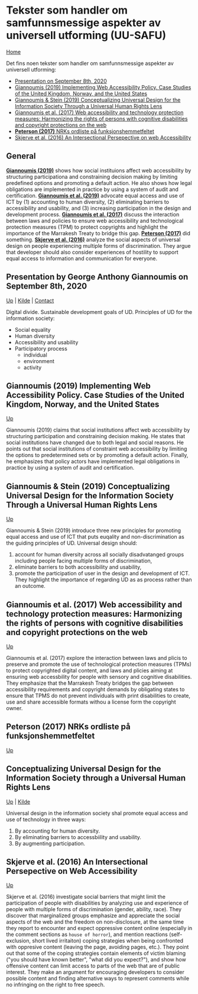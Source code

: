 # Tekster som handler om samfunnsmessige aspekter av universell utforming (UU-SAFU)

[Home](./README.md)

Det fins noen tekster som handler om samfunnsmessige aspekter av universell utforming:

* [Presentation on September 8th, 2020](#presentation-by-george-anthony-giannoumis-on-september-8th-2020)
* [Giannoumis (2019) Implementing Web Accessibility Policy. Case Studies of the United Kingdom, Norway, and the United States](#giannoumis-2019-implementing-web-accessibility-policy-case-studies-of-the-united-kingdom-norway-and-the-united-states)
* [Giannoumis & Stein (2019) Conceptualizing Universal Design for the Information Society Through a Universal Human Rights Lens](#giannoumis-stein-2019-conceptualizing-universal-design-for-the-information-society-through-a-universal-human-rights-lens)
* [Giannoumis et al. (2017) Web accessibility and technology protection measures: Harmonizing the rights of persons with cognitive disabilities and copyright protections on the web](#giannoumis-et-al-2017-web-accessibility-and-technology-protection-measures-harmonizing-the-rights-of-persons-with-cognitive-disabilities-and-copyright-protections-on-the-web)
* [__Peterson (2017)__ NRKs ordliste på funksjonshemmetfeltet](#peterson-2017-nrks-ordliste-på-funksjonshemmetfeltet)
* [Skjerve et al. (2016) An Intersectional Persepective on web Accessibility](skjerve-et-al-2016-an-intersectional-persepective-on-web-ccessibility)


## General

[__Giannoumis (2019)__](#giannoumis-2019-implementing-web-accessibility-policy-case-studies-of-the-united-kingdom-norway-and-the-united-states) shows how social instituions affect web accessibility by structuring participationa and constraining decision making by limiting predefined options and promoting a default action. 
He also shows how legal obligations are implemented in practice by using a system of audit and certification.
[__Giannoumis et al. (2019)__](#giannoumis-stein-2019-conceptualizing-universal-design-for-the-information-society-through-a-universal-human-rights-lens) advocate equal access and use of ICT by (1) accounting to human diversity, (2) eliminating barriers to accessibility and usability, and (3) increasing participation in the design and development process.
[__Giannoumis et al. (2017)__](#giannoumis-et-al-2017-web-accessibility-and-technology-protection-measures-harmonizing-the-rights-of-persons-with-cognitive-disabilities-and-copyright-protections-on-the-web) discuss the interaction between laws and policies to ensure web accessibility and technological protection measures (TPM) to protect copyrights and highlight the importance of the Marrakesh Treaty to bridge this gap.
[__Peterson (2017)__](#peterson-2017-nrks-ordliste-på-funksjonshemmetfeltet) did something.
[__Skjerve et al. (2016)__](skjerve-et-al-2016-an-intersectional-persepective-on-web-ccessibility) analyze the social aspects of universal design on people experiencing multiple forms of discrimination. 
They argue that developer should also consider experiences of hostility to support equal access to information and communication for everyone. 

## Presentation by George Anthony Giannoumis on September 8th, 2020

[Up](#tekster-som-handler-om-samfunnsmessige-aspekter-av-universell-utforming-uu-safu) |
[Kilde](https://www.oslomet.no/om/ansatt/gagian/) |
[Contact](@george.a.giannoumis@oslomet.no)

Digital divide.
Sustainable development goals of UD.
Principles of UD for the information society:
* Social equality
* Human diversity
* Accessibility and usability
* Participatory process
    * individual
    * environment
    * activity

## Giannoumis (2019) Implementing Web Accessibility Policy. Case Studies of the United Kingdom, Norway, and the United States

[Up](#tekster-som-handler-om-samfunnsmessige-aspekter-av-universell-utforming-uu-safu)

Giannoumis (2019) claims that social institutions affect web accessibility by structuring participation and constraining decision making.
He states that social institutions have changed due to both legal and social reasons.
He points out that social institutions of constraint web accessibility by limiting the options to predetermined sets or by promoting a default action.
Finally, he emphasizes that policy actors have implemented legal obligations in practice by using a system of audit and certification.


## Giannoumis & Stein (2019) Conceptualizing Universal Design for the Information Society Through a Universal Human Rights Lens

[Up](#tekster-som-handler-om-samfunnsmessige-aspekter-av-universell-utforming-uu-safu)

Giannoumis & Stein (2019) introduce three new principles for promoting equal access and use of ICT that puts euqality and non-discrimination as the guiding principles of UD. 
Universal design should:
1. account for human diversity across all socially disadvatanged groups including people facing multiple forms of discrimination,
2. eliminate barriers to both accessibility and usability,
3. promote the participation of user in the design and development of ICT.
They highlight the importance of regarding UD as as process rather than an outcome.

## Giannoumis et al. (2017) Web accessibility and technology protection measures: Harmonizing the rights of persons with cognitive disabilities and copyright protections on the web

[Up](#tekster-som-handler-om-samfunnsmessige-aspekter-av-universell-utforming-uu-safu)

Giannoumis et al. (2017) explore the interaction between laws and plicis to preserve and promote the use of technological protection measures (TPMs) to protect copyrighted digital content, and laws and plicies aiming at ensuring web accessbility for people with sensory and cognitive disabilities. They emphasize that the Marrakesh Treaty bridges the gap between accessibility requirements and copyright demands by obligating states to ensure that TPMS do not prevent individuals with print disabilities to create, use and share accessible formats withou a license form the copyright owner.

## Peterson (2017) NRKs ordliste på funksjonshemmetfeltet 

[Up](#tekster-som-handler-om-samfunnsmessige-aspekter-av-universell-utforming-uu-safu)

## Conceptualizing Universal Design for the Information Society through a Universal Human Rights Lens

[Up](#tekster-som-handler-om-samfunnsmessige-aspekter-av-universell-utforming-uu-safu) |
[Kilde](https://brill.com/view/journals/hrlr/8/1/article-p38_38.xml)

Universal design in the information society shal promote equal access and use of technology in three ways:
1. By accounting for human diversity.
2. By eliminating barriers to accessbiility and usability.
3. By augmenting participation.

## Skjerve et al. (2016) An Intersectional Persepective on Web Accessibility

[Up](#tekster-som-handler-om-samfunnsmessige-aspekter-av-universell-utforming-uu-safu)

Skjerve et al. (2016) investigate social barriers that might limit the participation of people with disabilities by analyzing use and experience of people with multiple forms of discrimination (gender, ability, race).
They discover that marginalized groups emphasize and appreciate the social aspects of the web and the freedom on non-disclosure, at the same time they report to encounter and expect oppressive content online (especially in the comment sections as `house of horror`), and mention reactions (self-exclusion, short lived irritaiton) coping strategies when being confronted with oppresive content (leaving the page, avoiding pages, etc.).
They point out that some of the coping strategies contain elements of victim blaming ("you should have known better", "what did you expect?"), and show how offensive content can limit access to parts of the web that are of public interest.
They make an argument for encouraging developers to consider possible content and finding alternative ways to represent comments while no infringing on the right to free speech.